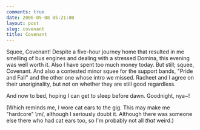 ```yaml
---
comments: true
date: 2006-05-08 05:21:00
layout: post
slug: covenant
title: Covenant
---
```


Squee, Covenant!  Despite a five-hour journey home that resulted in me smelling of bus engines and dealing with a stressed Domina, this evening was well worth it.  Also I have spent too much money today.  But still; squee, Covenant.  And also a contested minor squee for the support bands, "Pride and Fall" and the other one whose intro we missed.  Racheet and I agree on their unoriginality, but not on whether they are still good regardless.  

And now to bed, hoping I can get to sleep before dawn.  Goodnight, nya~!  

(Which reminds me, I wore cat ears to the gig.  This may make me "hardcore" \m/, although I seriously doubt it.  Although there was someone else there who had cat ears too, so I'm probably not all *that* weird.)
